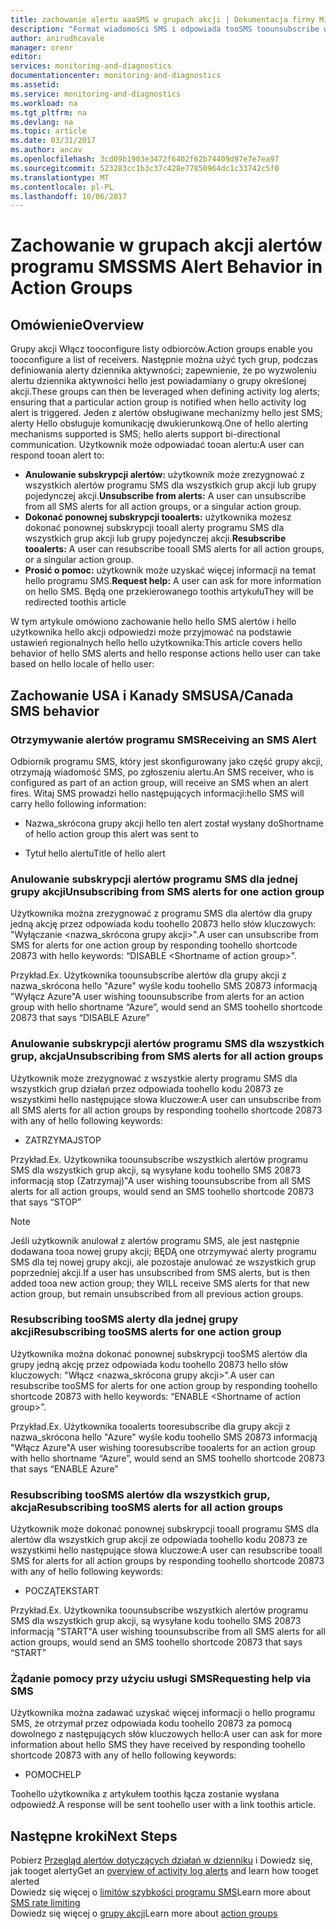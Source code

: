 ```yaml
---
title: zachowanie alertu aaaSMS w grupach akcji | Dokumentacja firmy Microsoft
description: "Format wiadomości SMS i odpowiada tooSMS toounsubscribe wiadomości, dokonać ponownej subskrypcji lub prosić o pomoc."
author: anirudhcavale
manager: orenr
editor: 
services: monitoring-and-diagnostics
documentationcenter: monitoring-and-diagnostics
ms.assetid: 
ms.service: monitoring-and-diagnostics
ms.workload: na
ms.tgt_pltfrm: na
ms.devlang: na
ms.topic: article
ms.date: 03/31/2017
ms.author: ancav
ms.openlocfilehash: 3cd09b1903e3472f6402f62b74409d97e7e7ea97
ms.sourcegitcommit: 523283cc1b3c37c428e77850964dc1c33742c5f0
ms.translationtype: MT
ms.contentlocale: pl-PL
ms.lasthandoff: 10/06/2017
---
```

# <a name="sms-alert-behavior-in-action-groups"></a><span data-ttu-id="6d680-103">Zachowanie w grupach akcji alertów programu SMS</span><span class="sxs-lookup"><span data-stu-id="6d680-103">SMS Alert Behavior in Action Groups</span></span>
## <a name="overview"></a><span data-ttu-id="6d680-104">Omówienie</span><span class="sxs-lookup"><span data-stu-id="6d680-104">Overview</span></span> ##
<span data-ttu-id="6d680-105">Grupy akcji Włącz tooconfigure listy odbiorców.</span><span class="sxs-lookup"><span data-stu-id="6d680-105">Action groups enable you tooconfigure a list of receivers.</span></span> <span data-ttu-id="6d680-106">Następnie można użyć tych grup, podczas definiowania alerty dziennika aktywności; zapewnienie, że po wyzwoleniu alertu dziennika aktywności hello jest powiadamiany o grupy określonej akcji.</span><span class="sxs-lookup"><span data-stu-id="6d680-106">These groups can then be leveraged when defining activity log alerts; ensuring that a particular action group is notified when hello activity log alert is triggered.</span></span> <span data-ttu-id="6d680-107">Jeden z alertów obsługiwane mechanizmy hello jest SMS; alerty Hello obsługuje komunikację dwukierunkową.</span><span class="sxs-lookup"><span data-stu-id="6d680-107">One of hello alerting mechanisms supported is SMS; hello alerts support bi-directional communication.</span></span> <span data-ttu-id="6d680-108">Użytkownik może odpowiadać tooan alertu:</span><span class="sxs-lookup"><span data-stu-id="6d680-108">A user can respond tooan alert to:</span></span>

- <span data-ttu-id="6d680-109">**Anulowanie subskrypcji alertów:** użytkownik może zrezygnować z wszystkich alertów programu SMS dla wszystkich grup akcji lub grupy pojedynczej akcji.</span><span class="sxs-lookup"><span data-stu-id="6d680-109">**Unsubscribe from alerts:** A user can unsubscribe from all SMS alerts for all action groups, or a singular action group.</span></span>  
- <span data-ttu-id="6d680-110">**Dokonać ponownej subskrypcji tooalerts:** użytkownika możesz dokonać ponownej subskrypcji tooall alerty programu SMS dla wszystkich grup akcji lub grupy pojedynczej akcji.</span><span class="sxs-lookup"><span data-stu-id="6d680-110">**Resubscribe tooalerts:** A user can resubscribe tooall SMS alerts for all action groups, or a singular action group.</span></span>  
- <span data-ttu-id="6d680-111">**Prosić o pomoc:** użytkownik może uzyskać więcej informacji na temat hello programu SMS.</span><span class="sxs-lookup"><span data-stu-id="6d680-111">**Request help:** A user can ask for more information on hello SMS.</span></span> <span data-ttu-id="6d680-112">Będą one przekierowanego toothis artykułu</span><span class="sxs-lookup"><span data-stu-id="6d680-112">They will be redirected toothis article</span></span>

<span data-ttu-id="6d680-113">W tym artykule omówiono zachowanie hello hello SMS alertów i hello użytkownika hello akcji odpowiedzi może przyjmować na podstawie ustawień regionalnych hello hello użytkownika:</span><span class="sxs-lookup"><span data-stu-id="6d680-113">This article covers hello behavior of hello SMS alerts and hello response actions hello user can take based on hello locale of hello user:</span></span>

## <a name="usacanada-sms-behavior"></a><span data-ttu-id="6d680-114">Zachowanie USA i Kanady SMS</span><span class="sxs-lookup"><span data-stu-id="6d680-114">USA/Canada SMS behavior</span></span>
### <a name="receiving-an-sms-alert"></a><span data-ttu-id="6d680-115">Otrzymywanie alertów programu SMS</span><span class="sxs-lookup"><span data-stu-id="6d680-115">Receiving an SMS Alert</span></span>
<span data-ttu-id="6d680-116">Odbiornik programu SMS, który jest skonfigurowany jako część grupy akcji, otrzymają wiadomość SMS, po zgłoszeniu alertu.</span><span class="sxs-lookup"><span data-stu-id="6d680-116">An SMS receiver, who is configured as part of an action group, will receive an SMS when an alert fires.</span></span> <span data-ttu-id="6d680-117">Witaj SMS prowadzi hello następujących informacji:</span><span class="sxs-lookup"><span data-stu-id="6d680-117">hello SMS will carry hello following information:</span></span>
* <span data-ttu-id="6d680-118">Nazwa_skrócona grupy akcji hello ten alert został wysłany do</span><span class="sxs-lookup"><span data-stu-id="6d680-118">Shortname of hello action group this alert was sent to</span></span>
- <span data-ttu-id="6d680-119">Tytuł hello alertu</span><span class="sxs-lookup"><span data-stu-id="6d680-119">Title of hello alert</span></span>

### <a name="unsubscribing-from-sms-alerts-for-one-action-group"></a><span data-ttu-id="6d680-120">Anulowanie subskrypcji alertów programu SMS dla jednej grupy akcji</span><span class="sxs-lookup"><span data-stu-id="6d680-120">Unsubscribing from SMS alerts for one action group</span></span>
<span data-ttu-id="6d680-121">Użytkownika można zrezygnować z programu SMS dla alertów dla grupy jedną akcję przez odpowiada kodu toohello 20873 hello słów kluczowych: "Wyłączanie &lt;nazwa_skrócona grupy akcji&gt;".</span><span class="sxs-lookup"><span data-stu-id="6d680-121">A user can unsubscribe from SMS for alerts for one action group by responding toohello shortcode 20873 with hello keywords: “DISABLE &lt;Shortname of action group&gt;”.</span></span>

<span data-ttu-id="6d680-122">Przykład.</span><span class="sxs-lookup"><span data-stu-id="6d680-122">Ex.</span></span> <span data-ttu-id="6d680-123">Użytkownika toounsubscribe alertów dla grupy akcji z nazwa_skrócona hello "Azure" wyśle kodu toohello SMS 20873 informacją "Wyłącz Azure"</span><span class="sxs-lookup"><span data-stu-id="6d680-123">A user wishing toounsubscribe from alerts for an action group with hello shortname “Azure”, would send an SMS toohello shortcode 20873 that says “DISABLE Azure”</span></span>

### <a name="unsubscribing-from-sms-alerts-for-all-action-groups"></a><span data-ttu-id="6d680-124">Anulowanie subskrypcji alertów programu SMS dla wszystkich grup, akcja</span><span class="sxs-lookup"><span data-stu-id="6d680-124">Unsubscribing from SMS alerts for all action groups</span></span>
<span data-ttu-id="6d680-125">Użytkownik może zrezygnować z wszystkie alerty programu SMS dla wszystkich grup działań przez odpowiada toohello kodu 20873 ze wszystkimi hello następujące słowa kluczowe:</span><span class="sxs-lookup"><span data-stu-id="6d680-125">A user can unsubscribe from all SMS alerts for all action groups by responding toohello shortcode 20873 with any of hello following keywords:</span></span>
* <span data-ttu-id="6d680-126">ZATRZYMAJ</span><span class="sxs-lookup"><span data-stu-id="6d680-126">STOP</span></span>

<span data-ttu-id="6d680-127">Przykład.</span><span class="sxs-lookup"><span data-stu-id="6d680-127">Ex.</span></span> <span data-ttu-id="6d680-128">Użytkownika toounsubscribe wszystkich alertów programu SMS dla wszystkich grup akcji, są wysyłane kodu toohello SMS 20873 informacją stop (Zatrzymaj)"</span><span class="sxs-lookup"><span data-stu-id="6d680-128">A user wishing toounsubscribe from all SMS alerts for all action groups, would send an SMS toohello shortcode 20873 that says “STOP”</span></span>

>[!NOTE]
><span data-ttu-id="6d680-129">Jeśli użytkownik anulował z alertów programu SMS, ale jest następnie dodawana tooa nowej grupy akcji; BĘDĄ one otrzymywać alerty programu SMS dla tej nowej grupy akcji, ale pozostaje anulować ze wszystkich grup poprzedniej akcji.</span><span class="sxs-lookup"><span data-stu-id="6d680-129">If a user has unsubscribed from SMS alerts, but is then added tooa new action group; they WILL receive SMS alerts for that new action group, but remain unsubscribed from all previous action groups.</span></span>
>
>

### <a name="resubscribing-toosms-alerts-for-one-action-group"></a><span data-ttu-id="6d680-130">Resubscribing tooSMS alerty dla jednej grupy akcji</span><span class="sxs-lookup"><span data-stu-id="6d680-130">Resubscribing tooSMS alerts for one action group</span></span>
<span data-ttu-id="6d680-131">Użytkownika można dokonać ponownej subskrypcji tooSMS alertów dla grupy jedną akcję przez odpowiada kodu toohello 20873 hello słów kluczowych: "Włącz &lt;nazwa_skrócona grupy akcji&gt;".</span><span class="sxs-lookup"><span data-stu-id="6d680-131">A user can resubscribe tooSMS for alerts for one action group by responding toohello shortcode 20873 with hello keywords: “ENABLE &lt;Shortname of action group&gt;”.</span></span>

<span data-ttu-id="6d680-132">Przykład.</span><span class="sxs-lookup"><span data-stu-id="6d680-132">Ex.</span></span> <span data-ttu-id="6d680-133">Użytkownika tooalerts tooresubscribe dla grupy akcji z nazwa_skrócona hello "Azure" wyśle kodu toohello SMS 20873 informacją "Włącz Azure"</span><span class="sxs-lookup"><span data-stu-id="6d680-133">A user wishing tooresubscribe tooalerts for an action group with hello shortname “Azure”, would send an SMS toohello shortcode 20873 that says “ENABLE Azure”</span></span>

### <a name="resubscribing-toosms-alerts-for-all-action-groups"></a><span data-ttu-id="6d680-134">Resubscribing tooSMS alertów dla wszystkich grup, akcja</span><span class="sxs-lookup"><span data-stu-id="6d680-134">Resubscribing tooSMS alerts for all action groups</span></span>
<span data-ttu-id="6d680-135">Użytkownik może dokonać ponownej subskrypcji tooall programu SMS dla alertów dla wszystkich grup akcji ze odpowiada toohello kodu 20873 ze wszystkimi hello następujące słowa kluczowe:</span><span class="sxs-lookup"><span data-stu-id="6d680-135">A user can resubscribe tooall SMS for alerts for all action groups by responding toohello shortcode 20873 with any of hello following keywords:</span></span>

* <span data-ttu-id="6d680-136">POCZĄTEK</span><span class="sxs-lookup"><span data-stu-id="6d680-136">START</span></span>

<span data-ttu-id="6d680-137">Przykład.</span><span class="sxs-lookup"><span data-stu-id="6d680-137">Ex.</span></span> <span data-ttu-id="6d680-138">Użytkownika toounsubscribe wszystkich alertów programu SMS dla wszystkich grup akcji, są wysyłane kodu toohello SMS 20873 informacją "START"</span><span class="sxs-lookup"><span data-stu-id="6d680-138">A user wishing toounsubscribe from all SMS alerts for all action groups, would send an SMS toohello shortcode 20873 that says “START”</span></span>

### <a name="requesting-help-via-sms"></a><span data-ttu-id="6d680-139">Żądanie pomocy przy użyciu usługi SMS</span><span class="sxs-lookup"><span data-stu-id="6d680-139">Requesting help via SMS</span></span>
<span data-ttu-id="6d680-140">Użytkownika można zadawać uzyskać więcej informacji o hello programu SMS, że otrzymał przez odpowiada kodu toohello 20873 za pomocą dowolnego z następujących słów kluczowych hello:</span><span class="sxs-lookup"><span data-stu-id="6d680-140">A user can ask for more information about hello SMS they have received by responding toohello shortcode 20873 with any of hello following keywords:</span></span>
* <span data-ttu-id="6d680-141">POMOC</span><span class="sxs-lookup"><span data-stu-id="6d680-141">HELP</span></span>

<span data-ttu-id="6d680-142">Toohello użytkownika z artykułem toothis łącza zostanie wysłana odpowiedź.</span><span class="sxs-lookup"><span data-stu-id="6d680-142">A response will be sent toohello user with a link toothis article.</span></span>

## <a name="next-steps"></a><span data-ttu-id="6d680-143">Następne kroki</span><span class="sxs-lookup"><span data-stu-id="6d680-143">Next Steps</span></span>
<span data-ttu-id="6d680-144">Pobierz [Przegląd alertów dotyczących działań w dzienniku](monitoring-overview-alerts.md) i Dowiedz się, jak tooget alerty</span><span class="sxs-lookup"><span data-stu-id="6d680-144">Get an [overview of activity log alerts](monitoring-overview-alerts.md) and learn how tooget alerted</span></span>  
<span data-ttu-id="6d680-145">Dowiedz się więcej o [limitów szybkości programu SMS](monitoring-alerts-rate-limiting.md)</span><span class="sxs-lookup"><span data-stu-id="6d680-145">Learn more about [SMS rate limiting](monitoring-alerts-rate-limiting.md)</span></span>  
<span data-ttu-id="6d680-146">Dowiedz się więcej o [grupy akcji](monitoring-action-groups.md)</span><span class="sxs-lookup"><span data-stu-id="6d680-146">Learn more about [action groups](monitoring-action-groups.md)</span></span>
